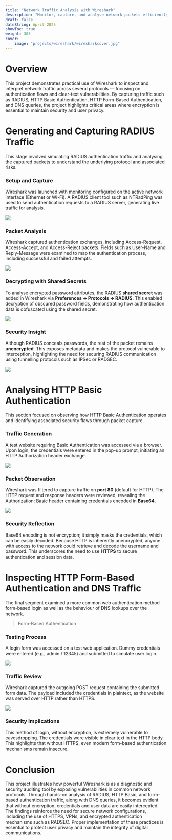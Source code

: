 ```yaml
---
title: "Network Traffic Analysis with Wireshark"
description: "Monitor, capture, and analyse network packets efficiently"
draft: false
dateString: April 2025
showToc: true
weight: 303
cover:
    image: "projects/wireshark/wiresharkcover.jpg"
--- 
```



# Overview
This project demonstrates practical use of Wireshark to inspect and interpret network traffic across several protocols — focusing on authentication flows and clear-text vulnerabilities. By capturing traffic such as RADIUS, HTTP Basic Authentication, HTTP Form-Based Authentication, and DNS queries, the project highlights critical areas where encryption is essential to maintain security and user privacy.

# Generating and Capturing RADIUS Traffic
This stage involved simulating RADIUS authentication traffic and analysing the captured packets to understand the underlying protocol and associated risks.

### Setup and Capture
Wireshark was launched with monitoring configured on the active network interface (Ethernet or Wi-Fi). A RADIUS client tool such as NTRadPing was used to send authentication requests to a RADIUS server, generating live traffic for analysis.

![](/projects/wireshark/radius1.jpg)

### Packet Analysis
Wireshark captured authentication exchanges, including Access-Request, Access-Accept, and Access-Reject packets. Fields such as User-Name and Reply-Message were examined to map the authentication process, including successful and failed attempts.

![](/projects/wireshark/radius2.jpg)


### Decrypting with Shared Secrets
To analyse encrypted password attributes, the RADIUS **shared secret** was added in Wireshark via **Preferences → Protocols → RADIUS**. This enabled decryption of obscured password fields, demonstrating how authentication data is obfuscated using the shared secret.

![](/projects/wireshark/radius3.jpg)

### Security Insight
Although RADIUS conceals passwords, the rest of the packet remains **unencrypted**. This exposes metadata and makes the protocol vulnerable to interception, highlighting the need for securing RADIUS communication using tunnelling protocols such as IPSec or RADSEC.

![](/projects/wireshark/radius4.jpg)

# Analysing HTTP Basic Authentication
This section focused on observing how HTTP Basic Authentication operates and identifying associated security flaws through packet capture.

### Traffic Generation
A test website requiring Basic Authentication was accessed via a browser. Upon login, the credentials were entered in the pop-up prompt, initiating an HTTP Authorization header exchange.

![](/projects/wireshark/http1.jpg)

### Packet Observation
Wireshark was filtered to capture traffic on **port 80** (default for HTTP). The HTTP request and response headers were reviewed, revealing the Authorization: Basic header containing credentials encoded in **Base64**.

![](/projects/wireshark/http2.jpg)

### Security Reflection
Base64 encoding is not encryption; it simply masks the credentials, which can be easily decoded. Because HTTP is inherently unencrypted, anyone with access to the network could retrieve and decode the username and password. This underscores the need to use **HTTPS** to secure authentication and session data.

# Inspecting HTTP Form-Based Authentication and DNS Traffic
The final segment examined a more common web authentication method form-based login  as well as the behaviour of DNS lookups over the network.

>Form-Based Authentication

### Testing Process
A login form was accessed on a test web application. Dummy credentials were entered (e.g., admin / 12345) and submitted to simulate user login.

![](/projects/wireshark/dns1.jpg)

### Traffic Review
Wireshark captured the outgoing POST request containing the submitted form data. The payload included the credentials in plaintext, as the website was served over HTTP rather than HTTPS.

![](/projects/wireshark/dns2.jpg)

### Security Implications
This method of login, without encryption, is extremely vulnerable to eavesdropping. The credentials were visible in clear text in the HTTP body. This highlights that without HTTPS, even modern form-based authentication mechanisms remain insecure.


# Conclusion
This project illustrates how powerful Wireshark is as a diagnostic and security auditing tool by exposing vulnerabilities in common network protocols. Through hands-on analysis of RADIUS, HTTP Basic, and form-based authentication traffic, along with DNS queries, it becomes evident that without encryption, credentials and user data are easily intercepted. The findings reinforce the need for secure network configurations, including the use of HTTPS, VPNs, and encrypted authentication mechanisms such as RADSEC. Proper implementation of these practices is essential to protect user privacy and maintain the integrity of digital communications.






